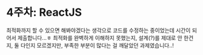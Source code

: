 # 4주차: ReactJS

최적화까지 할 수 있으면 해봐야겠다는 생각으로 코드를 수정하는 중이었는데 시간이 되어서 제출합니다...ㅎ
최적화를 완벽하게 이해하지 못했는지, 설계(?)를 제대로 안 한건지, 둘 다인지 모르겠지만, 부족한 부분이 많다는 걸 깨달았던 과제였습니다..!
